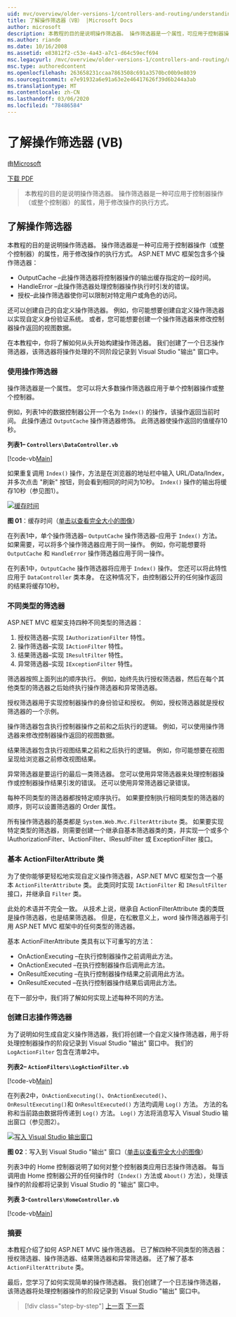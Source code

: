 ```yaml
---
uid: mvc/overview/older-versions-1/controllers-and-routing/understanding-action-filters-vb
title: 了解操作筛选器（VB） |Microsoft Docs
author: microsoft
description: 本教程的目的是说明操作筛选器。 操作筛选器是一个属性，可应用于控制器操作--或整个控制器 。
ms.author: riande
ms.date: 10/16/2008
ms.assetid: e83812f2-c53e-4a43-a7c1-d64c59ecf694
msc.legacyurl: /mvc/overview/older-versions-1/controllers-and-routing/understanding-action-filters-vb
msc.type: authoredcontent
ms.openlocfilehash: 263658231ccaa7863508c691a3570bc00b9e8039
ms.sourcegitcommit: e7e91932a6e91a63e2e46417626f39d6b244a3ab
ms.translationtype: MT
ms.contentlocale: zh-CN
ms.lasthandoff: 03/06/2020
ms.locfileid: "78486584"
---
```

# <a name="understanding-action-filters-vb"></a>了解操作筛选器 (VB)

由[Microsoft](https://github.com/microsoft)

[下载 PDF](https://download.microsoft.com/download/e/f/3/ef3f2ff6-7424-48f7-bdaa-180ef64c3490/ASPNET_MVC_Tutorial_14_VB.pdf)

> 本教程的目的是说明操作筛选器。 操作筛选器是一种可应用于控制器操作（或整个控制器）的属性，用于修改操作的执行方式。

## <a name="understanding-action-filters"></a>了解操作筛选器

本教程的目的是说明操作筛选器。 操作筛选器是一种可应用于控制器操作（或整个控制器）的属性，用于修改操作的执行方式。 ASP.NET MVC 框架包含多个操作筛选器：

- OutputCache –此操作筛选器将控制器操作的输出缓存指定的一段时间。
- HandleError –此操作筛选器处理控制器操作执行时引发的错误。
- 授权–此操作筛选器使你可以限制对特定用户或角色的访问。

还可以创建自己的自定义操作筛选器。 例如，你可能想要创建自定义操作筛选器以实现自定义身份验证系统。 或者，您可能想要创建一个操作筛选器来修改控制器操作返回的视图数据。

在本教程中，你将了解如何从头开始构建操作筛选器。 我们创建了一个日志操作筛选器，该筛选器将操作处理的不同阶段记录到 Visual Studio "输出" 窗口中。

### <a name="using-an-action-filter"></a>使用操作筛选器

操作筛选器是一个属性。 您可以将大多数操作筛选器应用于单个控制器操作或整个控制器。

例如，列表1中的数据控制器公开一个名为 `Index()` 的操作，该操作返回当前时间。 此操作通过 `OutputCache` 操作筛选器修饰。 此筛选器使操作返回的值缓存10秒。

**列表1– `Controllers\DataController.vb`**

[!code-vb[Main](understanding-action-filters-vb/samples/sample1.vb)]

如果重复调用 `Index()` 操作，方法是在浏览器的地址栏中输入 URL/Data/Index，并多次点击 "刷新" 按钮，则会看到相同的时间为10秒。 `Index()` 操作的输出将缓存10秒（参见图1）。

[![缓存时间](understanding-action-filters-vb/_static/image2.png)](understanding-action-filters-vb/_static/image1.png)

**图 01**：缓存时间（[单击以查看完全大小的图像](understanding-action-filters-vb/_static/image3.png)）

在列表1中，单个操作筛选器– `OutputCache` 操作筛选器–应用于 `Index()` 方法。 如果需要，可以将多个操作筛选器应用于同一操作。 例如，你可能想要将 `OutputCache` 和 `HandleError` 操作筛选器应用于同一操作。

在列表1中，`OutputCache` 操作筛选器将应用于 `Index()` 操作。 您还可以将此特性应用于 `DataController` 类本身。 在这种情况下，由控制器公开的任何操作返回的结果将缓存10秒。

### <a name="the-different-types-of-filters"></a>不同类型的筛选器

ASP.NET MVC 框架支持四种不同类型的筛选器：

1. 授权筛选器–实现 `IAuthorizationFilter` 特性。
2. 操作筛选器–实现 `IActionFilter` 特性。
3. 结果筛选器–实现 `IResultFilter` 特性。
4. 异常筛选器–实现 `IExceptionFilter` 特性。

筛选器按照上面列出的顺序执行。 例如，始终先执行授权筛选器，然后在每个其他类型的筛选器之后始终执行操作筛选器和异常筛选器。

授权筛选器用于实现控制器操作的身份验证和授权。 例如，授权筛选器就是授权筛选器的一个示例。

操作筛选器包含执行控制器操作之前和之后执行的逻辑。 例如，可以使用操作筛选器来修改控制器操作返回的视图数据。

结果筛选器包含执行视图结果之前和之后执行的逻辑。 例如，你可能想要在视图呈现给浏览器之前修改视图结果。

异常筛选器是要运行的最后一类筛选器。 您可以使用异常筛选器来处理控制器操作或控制器操作结果引发的错误。 还可以使用异常筛选器记录错误。

每种不同类型的筛选器都按特定顺序执行。 如果要控制执行相同类型的筛选器的顺序，则可以设置筛选器的 Order 属性。

所有操作筛选器的基类都是 `System.Web.Mvc.FilterAttribute` 类。 如果要实现特定类型的筛选器，则需要创建一个继承自基本筛选器类的类，并实现一个或多个 IAuthorizationFilter、IActionFilter、IResultFilter 或 ExceptionFilter 接口。

### <a name="the-base-actionfilterattribute-class"></a>基本 ActionFilterAttribute 类

为了使你能够更轻松地实现自定义操作筛选器，ASP.NET MVC 框架包含一个基本 `ActionFilterAttribute` 类。 此类同时实现 `IActionFilter` 和 `IResultFilter` 接口，并继承自 `Filter` 类。

此处的术语并不完全一致。 从技术上说，继承自 ActionFilterAttribute 类的类既是操作筛选器，也是结果筛选器。 但是，在松散意义上，word 操作筛选器用于引用 ASP.NET MVC 框架中的任何类型的筛选器。

基本 ActionFilterAttribute 类具有以下可重写的方法：

- OnActionExecuting –在执行控制器操作之前调用此方法。
- OnActionExecuted –在执行控制器操作后调用此方法。
- OnResultExecuting –在执行控制器操作结果之前调用此方法。
- OnResultExecuted –在执行控制器操作结果后调用此方法。

在下一部分中，我们将了解如何实现上述每种不同的方法。

### <a name="creating-a-log-action-filter"></a>创建日志操作筛选器

为了说明如何生成自定义操作筛选器，我们将创建一个自定义操作筛选器，用于将处理控制器操作的阶段记录到 Visual Studio "输出" 窗口中。 我们的 `LogActionFilter` 包含在清单2中。

**列表2– `ActionFilters\LogActionFilter.vb`**

[!code-vb[Main](understanding-action-filters-vb/samples/sample2.vb)]

在列表2中，`OnActionExecuting()`、`OnActionExecuted()`、`OnResultExecuting()`和 `OnResultExecuted()` 方法均调用 `Log()` 方法。 方法的名称和当前路由数据将传递到 `Log()` 方法。 `Log()` 方法将消息写入 Visual Studio 输出窗口（参见图2）。

[![写入 Visual Studio 输出窗口](understanding-action-filters-vb/_static/image5.png)](understanding-action-filters-vb/_static/image4.png)

**图 02**：写入到 Visual Studio "输出" 窗口（[单击以查看完全大小的图像](understanding-action-filters-vb/_static/image6.png)）

列表3中的 Home 控制器说明了如何对整个控制器类应用日志操作筛选器。 每当调用由 Home 控制器公开的任何操作时（`Index()` 方法或 `About()` 方法），处理该操作的阶段都将记录到 Visual Studio 的 "输出" 窗口中。

**列表 3-`Controllers\HomeController.vb`**

[!code-vb[Main](understanding-action-filters-vb/samples/sample3.vb)]

### <a name="summary"></a>摘要

本教程介绍了如何 ASP.NET MVC 操作筛选器。 已了解四种不同类型的筛选器：授权筛选器、操作筛选器、结果筛选器和异常筛选器。 还了解了基本 `ActionFilterAttribute` 类。

最后，您学习了如何实现简单的操作筛选器。 我们创建了一个日志操作筛选器，该筛选器将处理控制器操作的阶段记录到 Visual Studio "输出" 窗口中。

> [!div class="step-by-step"]
> [上一页](asp-net-mvc-routing-overview-vb.md)
> [下一页](improving-performance-with-output-caching-vb.md)
